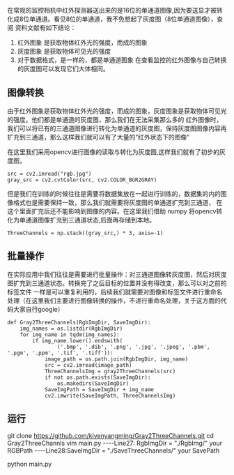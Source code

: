 在常规的监控相机中红外探测器送出来的是16位的单通道图像,因为要送显才被转化成8位单通道。看见8位的单通道，我不免想起了灰度图（8位单通道图像），查阅
资料文献有如下结论：

1. 红外图象 是获取物体红外光的强度，而成的图象
2. 灰度图象 是获取物体可见光的强度
3. 对于数据格式，是一样的，都是单通道图象
    在查看监控的红外图像与自己转换的灰度图可以发现它们大体相同。

## 图像转换
由于红外图象是获取物体红外光的强度，而成的图象，灰度图象是获取物体可见光的强度。他们都是单通道的灰度图，那么我们在无法采集那么多的
红外图像时，我们可以将已有的三通道图像进行转化为单通道的灰度图，保持灰度图图像内容再扩充到三通道，那么这样我们就可以有了大量的“红外状态下的图像”

在这里我们采用opencv进行图像的读取与转化为灰度图,这样我们就有了初步的灰度图，
```commandline
src = cv2.imread("rgb.jpg")
gray_src = cv2.cvtColor(src, cv2.COLOR_BGR2GRAY)
```
但是我们在训练的时候往往是需要将数据集放在一起进行训练的，数据集的内的图像格式也是需要保持一致，那么我们就需要将灰度图的单通道扩充到三通道，
在这个里面扩充后还不能影响到图像的内容。在这里我们借助 numpy 将opencv转化为单通道图像扩充到三通道状态,后面再存储到本地。
```commandline
ThreeChannels = np.stack((gray_src,) * 3, axis=-1)
```
## 批量操作
在实际应用中我们往往是需要进行批量操作：对三通道图像转灰度图，然后对灰度图扩充到三通道状态。转换完了之后目标的位置并没有得改变，那么可以对之前的标签文件
一样是可以重复利用的，后续我们就需要对图像和标签文件进行重命名处理（在这里我们主要进行图像转换的操作，不进行重命名处理，关于这方面的代码大家自行google）

```commandline
def Gray2ThreeChannels(RgbImgDir, SaveImgDir):
    img_names = os.listdir(RgbImgDir)
    for img_name in tqdm(img_names):
        if img_name.lower().endswith(
                ('.bmp', '.dib', '.png', '.jpg', '.jpeg', '.pbm', '.pgm', '.ppm', '.tif', '.tiff')):
            image_path = os.path.join(RgbImgDir, img_name)
            src = cv2.imread(image_path)
            ThreeChannelsImg = gray2ThreeChannels(src)
            if not os.path.exists(SaveImgDir):
                os.makedirs(SaveImgDir)
            SaveImgPath = SaveImgDir + img_name
            cv2.imwrite(SaveImgPath, ThreeChannelsImg)
```

## 运行
git clone https://github.com/kivenyangming/Gray2ThreeChannels.git
cd Gray2ThreeChannls
vim main.py
----Line27: RgbImgDir = "./RgbImg/"  your RGBPath
----Line28:SaveImgDir = "./SaveThreeChannels/"  your SavePath

python main.py